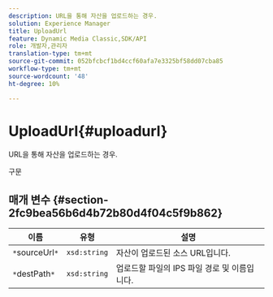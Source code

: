 ```yaml
---
description: URL을 통해 자산을 업로드하는 경우.
solution: Experience Manager
title: UploadUrl
feature: Dynamic Media Classic,SDK/API
role: 개발자,관리자
translation-type: tm+mt
source-git-commit: 052bfcbcf1bd4ccf60afa7e3325bf58dd07cba85
workflow-type: tm+mt
source-wordcount: '48'
ht-degree: 10%

---
```



# UploadUrl{#uploadurl}

URL을 통해 자산을 업로드하는 경우.

구문

## 매개 변수 {#section-2fc9bea56b6d4b72b80d4f04c5f9b862}

| 이름 | 유형 | 설명 |
|---|---|---|
| `*`sourceUrl`*` | `xsd:string` | 자산이 업로드된 소스 URL입니다. |
| `*`destPath`*` | `xsd:string` | 업로드할 파일의 IPS 파일 경로 및 이름입니다. |

